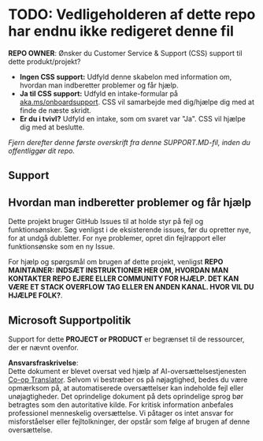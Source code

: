 <!--
CO_OP_TRANSLATOR_METADATA:
{
  "original_hash": "50518c351b4501f2649aeaba31c2592e",
  "translation_date": "2025-07-12T07:30:27+00:00",
  "source_file": "SUPPORT.md",
  "language_code": "da"
}
-->
# TODO: Vedligeholderen af dette repo har endnu ikke redigeret denne fil

**REPO OWNER**: Ønsker du Customer Service & Support (CSS) support til dette produkt/projekt?

- **Ingen CSS support:** Udfyld denne skabelon med information om, hvordan man indberetter problemer og får hjælp.
- **Ja til CSS support:** Udfyld en intake-formular på [aka.ms/onboardsupport](https://aka.ms/onboardsupport). CSS vil samarbejde med dig/hjælpe dig med at finde de næste skridt.
- **Er du i tvivl?** Udfyld en intake, som om svaret var "Ja". CSS vil hjælpe dig med at beslutte.

*Fjern derefter denne første overskrift fra denne SUPPORT.MD-fil, inden du offentliggør dit repo.*

## Support

## Hvordan man indberetter problemer og får hjælp

Dette projekt bruger GitHub Issues til at holde styr på fejl og funktionsønsker. Søg venligst i de eksisterende issues, før du opretter nye, for at undgå dubletter. For nye problemer, opret din fejlrapport eller funktionsønske som en ny Issue.

For hjælp og spørgsmål om brugen af dette projekt, venligst **REPO MAINTAINER: INDSÆT INSTRUKTIONER HER OM, HVORDAN MAN KONTAKTER REPO EJERE ELLER COMMUNITY FOR HJÆLP. DET KAN VÆRE ET STACK OVERFLOW TAG ELLER EN ANDEN KANAL. HVOR VIL DU HJÆLPE FOLK?**.

## Microsoft Supportpolitik

Support for dette **PROJECT or PRODUCT** er begrænset til de ressourcer, der er nævnt ovenfor.

**Ansvarsfraskrivelse**:  
Dette dokument er blevet oversat ved hjælp af AI-oversættelsestjenesten [Co-op Translator](https://github.com/Azure/co-op-translator). Selvom vi bestræber os på nøjagtighed, bedes du være opmærksom på, at automatiserede oversættelser kan indeholde fejl eller unøjagtigheder. Det oprindelige dokument på dets oprindelige sprog bør betragtes som den autoritative kilde. For kritisk information anbefales professionel menneskelig oversættelse. Vi påtager os intet ansvar for misforståelser eller fejltolkninger, der opstår som følge af brugen af denne oversættelse.